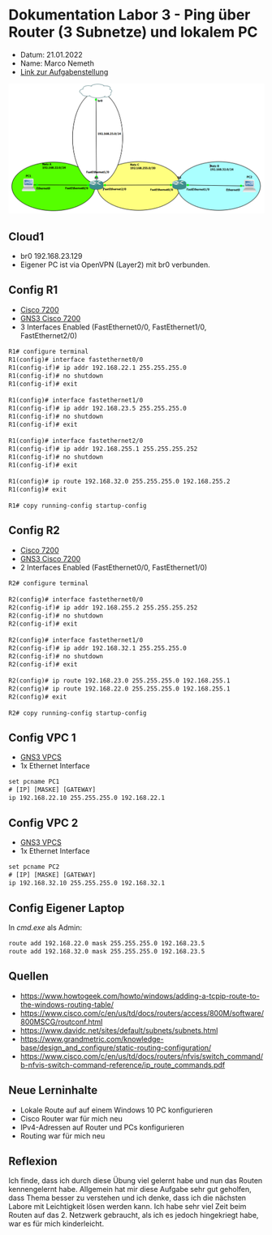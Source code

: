 # Dokumentation Labor 3 - Ping über Router (3 Subnetze) und lokalem PC

 - Datum: 21.01.2022
 - Name: Marco Nemeth
 - [Link zur Aufgabenstellung](https://gitlab.com/ch-tbz-it/Stud/m129/-/tree/main/07_GNS3%20Labor%20Anforderungen#4-labor-3-ping-%C3%BCber-router-3-subnetze-und-lokalem-pc)

![GNS3 Screenshot meines Labors](images/Labor3.png)

## Cloud1
 - br0 192.168.23.129
 - Eigener PC ist via OpenVPN (Layer2) mit br0 verbunden. 

## Config R1
 - [Cisco 7200](https://www.cisco.com/c/en/us/support/routers/7200-series-routers/series.html)
 - [GNS3 Cisco 7200](https://www.gns3.com/marketplace/appliances/cisco-7200)
 - 3 Interfaces Enabled (FastEthernet0/0, FastEthernet1/0, FastEthernet2/0)
```
R1# configure terminal
R1(config)# interface fastethernet0/0
R1(config-if)# ip addr 192.168.22.1 255.255.255.0
R1(config-if)# no shutdown
R1(config-if)# exit

R1(config)# interface fastethernet1/0
R1(config-if)# ip addr 192.168.23.5 255.255.255.0
R1(config-if)# no shutdown
R1(config-if)# exit

R1(config)# interface fastethernet2/0
R1(config-if)# ip addr 192.168.255.1 255.255.255.252
R1(config-if)# no shutdown
R1(config-if)# exit

R1(config)# ip route 192.168.32.0 255.255.255.0 192.168.255.2
R1(config)# exit

R1# copy running-config startup-config
```

## Config R2
 - [Cisco 7200](https://www.cisco.com/c/en/us/support/routers/7200-series-routers/series.html)
 - [GNS3 Cisco 7200](https://www.gns3.com/marketplace/appliances/cisco-7200)
 - 2 Interfaces Enabled (FastEthernet0/0, FastEthernet1/0)
```
R2# configure terminal

R2(config)# interface fastethernet0/0
R2(config-if)# ip addr 192.168.255.2 255.255.255.252
R2(config-if)# no shutdown
R2(config-if)# exit

R2(config)# interface fastethernet1/0
R2(config-if)# ip addr 192.168.32.1 255.255.255.0
R2(config-if)# no shutdown
R2(config-if)# exit

R2(config)# ip route 192.168.23.0 255.255.255.0 192.168.255.1
R2(config)# ip route 192.168.22.0 255.255.255.0 192.168.255.1
R2(config)# exit

R2# copy running-config startup-config
```

## Config VPC 1
- [GNS3 VPCS](https://docs.gns3.com/docs/emulators/vpcs/)
- 1x Ethernet Interface
```
set pcname PC1
# [IP] [MASKE] [GATEWAY]
ip 192.168.22.10 255.255.255.0 192.168.22.1
```

## Config VPC 2
- [GNS3 VPCS](https://docs.gns3.com/docs/emulators/vpcs/)
- 1x Ethernet Interface
```
set pcname PC2
# [IP] [MASKE] [GATEWAY]
ip 192.168.32.10 255.255.255.0 192.168.32.1
```

## Config Eigener Laptop
In *cmd.exe* als Admin:
```
route add 192.168.22.0 mask 255.255.255.0 192.168.23.5
route add 192.168.32.0 mask 255.255.255.0 192.168.23.5
```

## Quellen
 - https://www.howtogeek.com/howto/windows/adding-a-tcpip-route-to-the-windows-routing-table/
 - https://www.cisco.com/c/en/us/td/docs/routers/access/800M/software/800MSCG/routconf.html
 - https://www.davidc.net/sites/default/subnets/subnets.html
 - https://www.grandmetric.com/knowledge-base/design_and_configure/static-routing-configuration/
 - https://www.cisco.com/c/en/us/td/docs/routers/nfvis/switch_command/b-nfvis-switch-command-reference/ip_route_commands.pdf

## Neue Lerninhalte
 - Lokale Route auf auf einem Windows 10 PC konfigurieren
 - Cisco Router war für mich neu
 - IPv4-Adressen auf Router und PCs konfigurieren
 - Routing war für mich neu

## Reflexion
Ich finde, dass ich durch diese Übung viel gelernt habe und nun das Routen kennengelernt habe. Allgemein hat mir diese Aufgabe sehr gut geholfen, dass Thema besser zu verstehen und ich denke, dass ich die nächsten Labore mit Leichtigkeit lösen werden kann. Ich habe sehr viel Zeit beim Routen auf das 2. Netzwerk gebraucht, als ich es jedoch hingekriegt habe, war es für mich kinderleicht.
